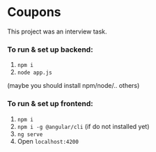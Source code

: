 # Coupons
This project was an interview task.

### To run & set up backend:

1. `npm i`
2. `node app.js`

(maybe you should install npm/node/.. others)

### To run & set up frontend:

1. `npm i`
2. `npm i -g @angular/cli` (if do not installed yet)
3. `ng serve`
4. Open `localhost:4200`

